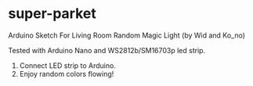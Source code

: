# super-parket
Arduino Sketch For Living Room Random Magic Light (by Wid and Ko_no)

Tested with Arduino Nano and WS2812b/SM16703p led strip.

1. Connect LED strip to Arduino.
2. Enjoy random colors flowing!
